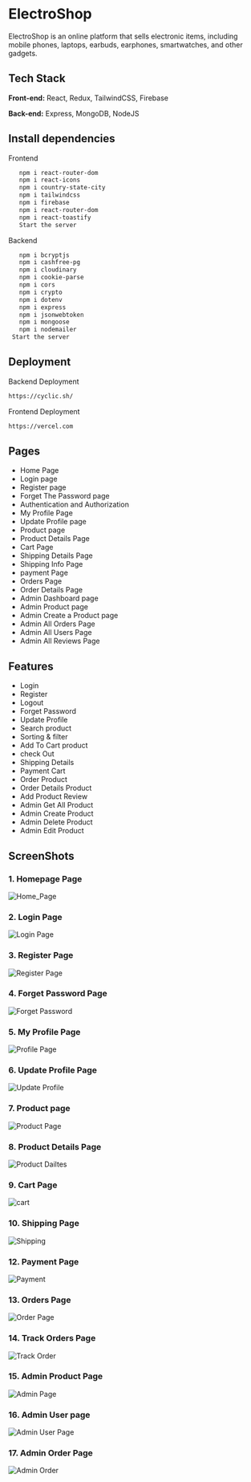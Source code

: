 # ElectroShop

ElectroShop is an online platform that sells electronic items, including mobile phones, laptops, earbuds, earphones, smartwatches, and other gadgets.

## Tech Stack

**Front-end:** React, Redux, TailwindCSS, Firebase

**Back-end:** Express, MongoDB, NodeJS  

## Install dependencies

 Frontend
```bash
   npm i react-router-dom
   npm i react-icons
   npm i country-state-city
   npm i tailwindcss
   npm i firebase
   npm i react-router-dom
   npm i react-toastify
   Start the server
```
 Backend
```bash
   npm i bcryptjs
   npm i cashfree-pg
   npm i cloudinary
   npm i cookie-parse
   npm i cors
   npm i crypto
   npm i dotenv
   npm i express
   npm i jsonwebtoken
   npm i mongoose
   npm i nodemailer
 Start the server
```
## Deployment

Backend Deployment
```bash
https://cyclic.sh/
```
Frontend Deployment
```bash
https://vercel.com
```

## Pages

-   Home Page
-   Login page
-   Register page
-   Forget The Password page
-   Authentication and Authorization
-   My Profile Page
-   Update Profile page
-   Product page
-   Product Details Page
-   Cart Page
-   Shipping Details Page
-   Shipping Info Page
-   payment Page
-   Orders Page
-   Order Details Page
-   Admin Dashboard page
-   Admin Product page
-   Admin Create a Product page
-   Admin All Orders Page
-   Admin All Users Page
-   Admin All Reviews Page

## Features

-   Login
-   Register
-   Logout
-   Forget Password
-   Update Profile
-   Search product
-   Sorting & filter
-   Add To Cart product
-   check Out
-   Shipping Details
-   Payment Cart
-   Order Product
-   Order Details Product
-   Add Product Review
-   Admin Get All Product
-   Admin Create Product
-   Admin Delete Product
-   Admin Edit Product
## ScreenShots

### 1. Homepage Page
![Home_Page](https://github.com/user-attachments/assets/0fbcdc7b-4ea0-4d27-9aa0-40ab74a172f9)

### 2. Login Page
![Login Page](https://github.com/user-attachments/assets/599b805f-1392-4f4a-938d-3c9796f5d0a7)

### 3. Register Page
![Register Page](https://github.com/user-attachments/assets/e51ac881-4ed1-40f5-b506-cbde1adcd40e)

### 4. Forget Password Page
![Forget Password](https://github.com/user-attachments/assets/d40f0564-20ca-4ede-85ce-ee418a9a20a4)

### 5. My Profile Page
![Profile Page](https://github.com/user-attachments/assets/19cf9fb5-a3aa-4146-999c-f563c9595be2)

### 6. Update Profile Page
![Update Profile](https://github.com/user-attachments/assets/52b65b76-96db-4296-8adc-6f4a23a33cab)

### 7. Product page
![Product Page](https://github.com/user-attachments/assets/31b5116f-e830-4829-90cd-96b1e27969c8)

### 8. Product Details Page
![Product Dailtes](https://github.com/user-attachments/assets/1691d1d0-8c39-4f51-ab75-1c2f2e5a9be6)

### 9. Cart Page
![cart](https://github.com/user-attachments/assets/33d6279b-3513-4cbf-8c67-dcf5c6e60c92)

### 10. Shipping Page
![Shipping ](https://github.com/user-attachments/assets/fae419a5-c089-4913-a08b-2c73e5d4c7de)

### 12. Payment Page
![Payment](https://github.com/user-attachments/assets/5010299a-5596-48d9-b432-ced185b5fd22)

### 13. Orders Page
![Order Page](https://github.com/user-attachments/assets/4db46a04-cf24-4000-9d0d-cc8e109283fa)

### 14. Track Orders Page
![Track Order](https://github.com/user-attachments/assets/5f3f3f17-eb6a-46af-acaa-a0ca3cd93b33)

### 15. Admin Product Page
![Admin Page](https://github.com/user-attachments/assets/8676e905-5f74-4c61-b00b-2e7f0ba018ae)

### 16. Admin User page
![Admin User Page](https://github.com/user-attachments/assets/f9439708-4b4a-4626-8eb1-9da35896c7e1)

### 17. Admin Order Page
![Admin Order](https://github.com/user-attachments/assets/d7564de9-daf0-4601-bf0d-194bfc72669d)
